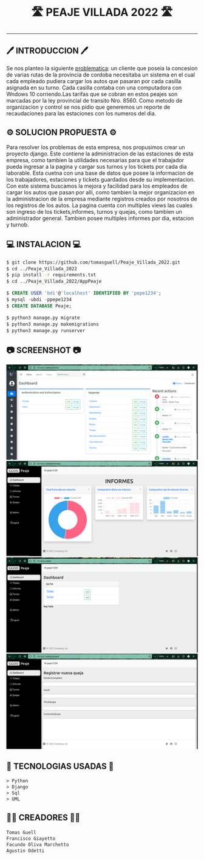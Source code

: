 #  <p align="center">🛣️ PEAJE VILLADA 2022 🛣️</p>
***

## 🖊️ INTRODUCCION 🖊️
Se nos planteo la siguiente [problematica](Consigna.pdf): un cliente que poseia la concesion de varias rutas de la provincia de cordoba necesitaba un sistema en el cual cada empleado pudiera cargar los autos que pasaran por cada casilla asignada en su turno. Cada casilla contaba con una computadora con Wndows 10 corriendo.Las tarifas que se cobran en estos peajes son marcadas por la ley provincial de transito Nro. 8560.
Como metodo de organizacion y control se nos pidio que generemos un reporte de recaudaciones para las estaciones con los numeros del dia.
## ⚙️ SOLUCION PROPUESTA ⚙️
Para resolver los problemas de esta empresa, nos propusimos crear un proyecto django. Este contiene la administracion de las estaciones de esta empresa, como tambien la utilidades necesarias para que el trabajador pueda ingresar a la pagina y cargar sus turnos y los tickets por cada dia laborable. Esta cuetna con una base de datos que posee la informacion de los trabajadores, estaciones y tickets guardados desde su implementacion. Con este sistema buscamos la mejora y facilidad para los empleados de cargar los autos que pasan por alli, como tambien la mejor organizacion en la administracion de la empresa mediante registros creados por nosotros de los registros de los autos.
La pagina cuenta con multiples views las cuales son ingreso de los tickets,informes, turnos y quejas, como tambien un administrador general. Tambien posee multiples informes por dia, estacion y turnob.
## 💻 INSTALACION 💻
``` bash
$ git clone https://github.com/tomasguell/Peaje_Villada_2022.git
$ cd ../Peaje_Villada_2022
$ pip install -r requirements.txt
$ cd ../Peaje_Villada_2022/AppPeaje
``` 
``` sql
$ CREATE USER 'bdi'@'localhost' IDENTIFIED BY 'pepe1234';
$ mysql -ubdi -ppepe1234
$ CREATE DATABASE Peaje;
``` 
``` bash
$ python3 manage.py migrate
$ python3 manage.py makemigrations
$ python3 manage.py runserver

```
## 📷 SCREENSHOT 📷
![Admin](Complementos/admin.png)
![Admin](Complementos/informe.png)
![Admin](Complementos/inicial.png)
![Admin](Complementos/quejas.png)
## 🦾 TECNOLOGIAS USADAS 🦾
```
> Python
> Django
> Sql
> UML
```
## 🧙‍♂️ CREADORES 🧙‍♂️
```
Tomas Guell
Francisco Giayetto
Facundo Oliva Marchetto
Agustin Odetti
```